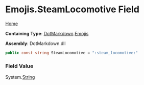 # Emojis\.SteamLocomotive Field

[Home](../../../README.md)

**Containing Type**: [DotMarkdown](../../README.md)\.[Emojis](../README.md)

**Assembly**: DotMarkdown\.dll

```csharp
public const string SteamLocomotive = ":steam_locomotive:"
```

### Field Value

System\.[String](https://docs.microsoft.com/en-us/dotnet/api/system.string)